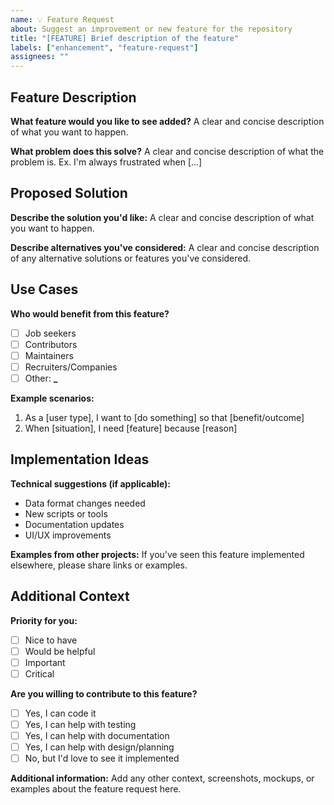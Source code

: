 ```yaml
---
name: 💡 Feature Request
about: Suggest an improvement or new feature for the repository
title: "[FEATURE] Brief description of the feature"
labels: ["enhancement", "feature-request"]
assignees: ""
---
```


## Feature Description

**What feature would you like to see added?**
A clear and concise description of what you want to happen.

**What problem does this solve?**
A clear and concise description of what the problem is. Ex. I'm always frustrated when [...]

## Proposed Solution

**Describe the solution you'd like:**
A clear and concise description of what you want to happen.

**Describe alternatives you've considered:**
A clear and concise description of any alternative solutions or features you've considered.

## Use Cases

**Who would benefit from this feature?**

- [ ] Job seekers
- [ ] Contributors
- [ ] Maintainers
- [ ] Recruiters/Companies
- [ ] Other: **********\_**********

**Example scenarios:**

1. As a [user type], I want to [do something] so that [benefit/outcome]
2. When [situation], I need [feature] because [reason]

## Implementation Ideas

**Technical suggestions (if applicable):**

- Data format changes needed
- New scripts or tools
- Documentation updates
- UI/UX improvements

**Examples from other projects:**
If you've seen this feature implemented elsewhere, please share links or examples.

## Additional Context

**Priority for you:**

- [ ] Nice to have
- [ ] Would be helpful
- [ ] Important
- [ ] Critical

**Are you willing to contribute to this feature?**

- [ ] Yes, I can code it
- [ ] Yes, I can help with testing
- [ ] Yes, I can help with documentation
- [ ] Yes, I can help with design/planning
- [ ] No, but I'd love to see it implemented

**Additional information:**
Add any other context, screenshots, mockups, or examples about the feature request here.
